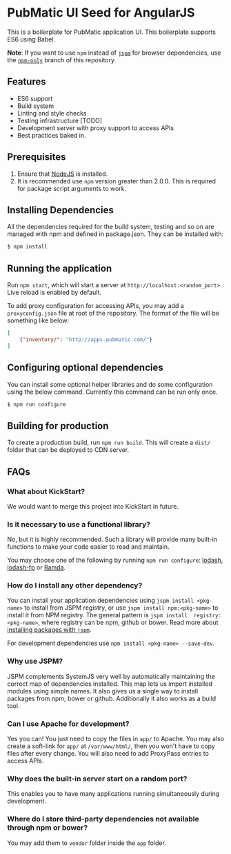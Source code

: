 PubMatic UI Seed for AngularJS
==============================

This is a boilerplate for PubMatic application UI. This boilerplate supports ES6 using Babel.

__Note__: If you want to use ```npm``` instead of [```jspm```](http://jspm.io) for browser dependencies,
use the [```npm-only```](https://github.com/pm-debjit-biswas/pub-ui-angular-seed/tree/npm-only) branch of this 
repository.

Features
--------

* ES6 support
* Build system
* Linting and style checks
* Testing infrastructure [TODO]
* Development server with proxy support to access APIs
* Best practices baked in.

Prerequisites
-------------

1. Ensure that [NodeJS](http://nodejs.org/) is installed.
2. It is recommended use ```npm``` version greater than 2.0.0. This is required for package script arguments to work.

Installing Dependencies
-----------------------

All the dependencies required for the build system, testing and so on are managed with npm and defined in
package.json. They can be installed with:

```bash
$ npm install 
```

Running the application
-----------------------

Run ```npm start```, which will start a server at ```http://localhost:<random_port>```. Live reload is enabled by
default.

To add proxy configuration for accessing APIs, you may add a ```proxyconfig.json``` file at root of the repository. 
The format of the file will be something like below:

```json
[
    {"inventory/": "http://apps.pubmatic.com/"}
]
```

Configuring optional dependencies
---------------------------------

You can install some optional helper libraries and do some configuration using the below command. Currently this 
command can be run only once.

```bash
$ npm run configure
```

Building for production
-----------------------

To create a production build, run ```npm run build```. This will create a ```dist/``` folder that can be deployed to CDN server.

FAQs
----

### What about KickStart?
We would want to merge this project into KickStart in future.

### Is it necessary to use a functional library?
No, but it is highly recommended. Such a library will provide many built-in functions to make your code easier to 
read and maintain.

You may choose one of the following by running ```npm run configure```: [lodash](https://lodash.com/),
[lodash-fp](https://github.com/lodash/lodash-fp) or [Ramda](http://ramdajs.com).

### How do I install any other dependency?
You can install your application dependencies using ```jspm install <pkg-name>``` to install from JSPM registry, or 
use ```jspm install npm:<pkg-name>``` to install it from NPM registry. The general pattern is ```jspm install 
registry:<pkg-name>```, where registry can be npm, github or bower.
Read more about [installing packages with ```jspm```](https://github.com/jspm/jspm-cli/blob/master/docs/installing-packages.md).

For development dependencies use ```npm install <pkg-name> --save-dev```.
 
### Why use JSPM?
JSPM complements SystemJS very well by automatically maintaining the correct map of dependencies installed. This map 
lets us import installed modules using simple names. It also gives us a single way to install packages from
npm, bower or github. Additionally it also works as a build tool.

### Can I use Apache for development?
Yes you can! You just need to copy the files in ```app/``` to Apache. You may also create a soft-link for 
```app/``` at ```/var/www/html/```, then you won't have to copy files after every change. You will also need to add 
ProxyPass entries to access APIs.

### Why does the built-in server start on a random port?
This enables you to have many applications running simultaneously during development.

### Where do I store third-party dependencies not available through npm or bower?
You may add them to ```vendor``` folder inside the ```app``` folder.
